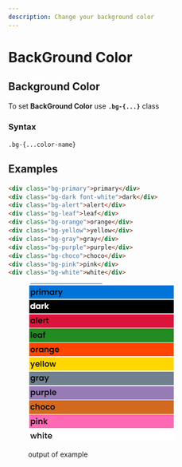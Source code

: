 ```yaml
---
description: Change your background color
---
```


# BackGround Color



## Background Color

To set **BackGround Color** use **`.bg-{...}`** class

### Syntax

`.bg-{...color-name}`



## **Examples**

```html
<div class="bg-primary">primary</div>
<div class="bg-dark font-white">dark</div>
<div class="bg-alert">alert</div>
<div class="bg-leaf">leaf</div>
<div class="bg-orange">orange</div>
<div class="bg-yellow">yellow</div>
<div class="bg-gray">gray</div>
<div class="bg-purple">purple</div>
<div class="bg-choco">choco</div>
<div class="bg-pink">pink</div>
<div class="bg-white">white</div>
```

<figure><img src="../.gitbook/assets/img2.png" alt=""><figcaption><p>output of example</p></figcaption></figure>
